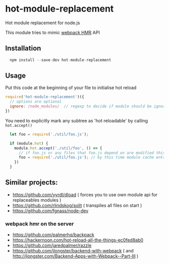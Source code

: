 # hot-module-replacement
Hot module replacement for node.js

This module tries to mimic [webpack HMR](https://webpack.js.org/api/hot-module-replacement/) API

## Installation
```js
  npm install --save-dev hot-module-replacement
```

## Usage

Put this code at the beginning of your file to initialise hot reload

```js
require('hot-module-replacement')({
  // options are optional
  ignore: /node_modules/  // regexp to decide if module should be ignored; also can be a function accepting string and returning true/false
})
```

You need to explicitly mark any subtree as 'hot reloadable' by calling `hot.accept()`

```js
  let foo = require('./util/foo.js');

  if (module.hot) { 
    module.hot.accept('./util/foo', () => {
      // if foo.js or any files that foo.js depend on are modified this callback is invoked
      foo = require('./util/foo.js'); // by this time module cache entry for 'foo' already cleaned and module reloaded, requiring again is the easiest way of geting reference to new module. We need to assign it to local foo variable to make our local code in this file aware of it.
    })
  }
```

## Similar projects:

- https://github.com/yyrdl/dload ( forces you to use own module api for replaceables modules )
- https://github.com/rlindskog/solit ( transpiles all files on start )
- https://github.com/fgnass/node-dev

### webpack hmr on the server
- https://github.com/palmerhq/backpack
- https://hackernoon.com/hot-reload-all-the-things-ec0fed8ab0
- https://github.com/jaredpalmer/razzle
- https://github.com/jlongster/backend-with-webpack ( and http://jlongster.com/Backend-Apps-with-Webpack--Part-III )

